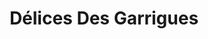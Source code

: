 ---
title: "Délices Des Garrigues"
url: /saint-guilhem-le-desert/delices-des-garrigues/
shop: charcuterie
---